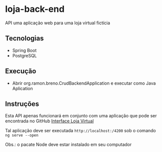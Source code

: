 # loja-back-end
API uma aplicação web para uma loja virtual fictícia

## Tecnologias

- Spring Boot
- PostgreSQL

## Execução
- Abrir org.ramon.breno.CrudBackendApplication e executar como Java Aplication

## Instruções

Esta API apenas funcionará em conjunto com uma aplicação que pode ser encontrada
no GitHub [Interface Loja Virtual](https://github.com/ramonbreno/loja-front-end)

Tal aplicação deve ser executada `http://localhost:/4200` sob o comando `ng serve --open`

Obs.: o pacate Node deve estar instalado em seu computador
